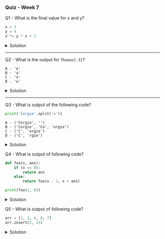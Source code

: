 ### Quiz - Week 7

Q1 - What is the final value for x and y?

```python
x = 3
y = 4
x *= y * x + 1
```

<details><summary>Solution</summary>
<p>

##### Answer
x = 39
y = 4 

##### Explanation
x = 3 * (4 * 3 + 1), y is unchanged.

</p>
</details>

---

Q2 - What is the output for `Theano[-3]`?

    A - 'e'
    B - 'a'
    C - 'n'
    D - 'o'

<details><summary>Solution</summary>
<p>

##### Anwer
B

##### Explanation
Negative indexes begin toward the end of a string and go in reverse.

</p>
</details>

---


Q3 - What is output of the following code?

```python
print('Corgie'.split('o'))
```

    A - ('Corgie', '')
    B - ('Corgie', 'Co', 'orgie')
    C - ('C', 'orgie')
    D - ('C', 'rgie')

<details><summary>Solution</summary>
<p>

##### Anwer
D

##### Explanation
The `split()` method splits a string into a list. You can specify the separator, and in the question, the separate was `'o'`. 'Corgie' separated by 'o' is ('C', 'rgie').

</p>
</details>


Q4 - What is output of following code?

```python
def foo(x, ans):
    if (x == 0):
        return ans
    else:
        return foo(x - 1, x + ans)

print(foo(2, 0))
```

<details><summary>Solution</summary>
<p>

##### Anwer
3

##### Explanation
The code is using recursion. Recursion is a a method that calls itself.

- First call: foo(2, 0) # The first call was triggered by `print(foo(2, 0))`.
- Second call: foo(1, 2) # This is because 1 = 2 - 1, and 2 = 2 + 0
- Third call: foo(0, 3) # Now, because x = 0, the code will return `ans` which is 3.

</p>
</details>

Q5 - What is output of following code?

```python
arr = [1, 2, 4, 8, 7]
arr.insert(2, 15)

```


<details><summary>Solution</summary>
<p>

##### Anwer
[1, 2, 15, 4, 8, 7]

##### Explanation
`list.insert(index, element)` method is used to insert a item at certain position in a list. `index` defines position at which the `element` will be added. 

</p>
</details>